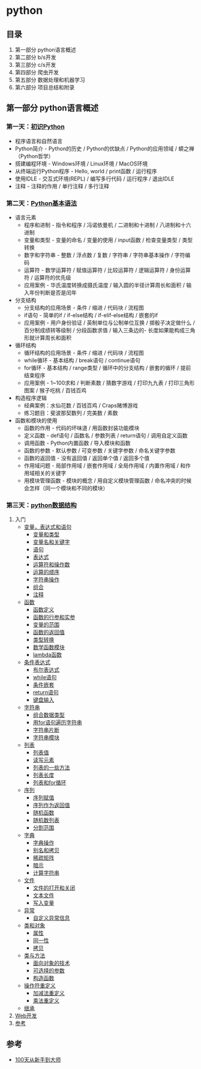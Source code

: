 # python

## 目录

1. 第一部分 python语言概述
2. 第二部分 b/s开发
3. 第三部分 c/s开发
4. 第四部分 爬虫开发
5. 第五部分 数据处理和机器学习
6. 第六部分 项目总结和附录

## 第一部分 python语言概述

### 第一天：[初识Python](./1.1_初识python.md)

- 程序语言和自然语言
- Python简介 - Python的历史 / Python的优缺点 / Python的应用领域 / 蟒之禅（Python哲学）
- 搭建编程环境 - Windows环境 / Linux环境 / MacOS环境
- 从终端运行Python程序 - Hello, world / print函数 / 运行程序
- 使用IDLE - 交互式环境(REPL) / 编写多行代码 / 运行程序 / 退出IDLE
- 注释 - 注释的作用 / 单行注释 / 多行注释

### 第二天：[Python基本语法](./1.2_python基本语法.md)

- 语言元素
  - 程序和进制 - 指令和程序 / 冯诺依曼机 / 二进制和十进制 / 八进制和十六进制
  - 变量和类型 - 变量的命名 / 变量的使用 / input函数 / 检查变量类型 / 类型转换
  - 数字和字符串 - 整数 / 浮点数 / 复数 / 字符串 / 字符串基本操作 / 字符编码
  - 运算符 - 数学运算符 / 赋值运算符 / 比较运算符 / 逻辑运算符 / 身份运算符 / 运算符的优先级
  - 应用案例 - 华氏温度转换成摄氏温度 / 输入圆的半径计算周长和面积 / 输入年份判断是否是闰年
- 分支结构
  - 分支结构的应用场景 - 条件 / 缩进 / 代码块 / 流程图
  - if语句 - 简单的if / if-else结构 / if-elif-else结构 / 嵌套的if
  - 应用案例 - 用户身份验证 / 英制单位与公制单位互换 / 掷骰子决定做什么 / 百分制成绩转等级制 / 分段函数求值 / 输入三条边的- 长度如果能构成三角形就计算周长和面积
- 循环结构
  - 循环结构的应用场景 - 条件 / 缩进 / 代码块 / 流程图
  - while循环 - 基本结构 / break语句 / continue语句
  - for循环 - 基本结构 / range类型 / 循环中的分支结构 / 嵌套的循环 / 提前结束程序
  - 应用案例 - 1~100求和 / 判断素数 / 猜数字游戏 / 打印九九表 / 打印三角形图案 / 猴子吃桃 / 百钱百鸡
- 构造程序逻辑
  - 经典案例：水仙花数 / 百钱百鸡 / Craps赌博游戏
  - 练习题目：斐波那契数列 / 完美数 / 素数
- 函数和模块的使用
  - 函数的作用 - 代码的坏味道 / 用函数封装功能模块
  - 定义函数 - def语句 / 函数名 / 参数列表 / return语句 / 调用自定义函数
  - 调用函数 - Python内置函数 / 导入模块和函数
  - 函数的参数 - 默认参数 / 可变参数 / 关键字参数 / 命名关键字参数
  - 函数的返回值 - 没有返回值 / 返回单个值 / 返回多个值
  - 作用域问题 - 局部作用域 / 嵌套作用域 / 全局作用域 / 内置作用域 / 和作用域相关的关键字
  - 用模块管理函数 - 模块的概念 / 用自定义模块管理函数 / 命名冲突的时候会怎样（同一个模块和不同的模块）

### 第三天：[python数据结构](./1.3_python数据结构.md)

1. 入门
   - [变量，表达式和语句](./1.md#变量，表达式和语句)
     - [变量和类型](./1.md#变量和类型)
     - [变量名和关键字](./1.md#变量名和关键字)
     - [语句](./1.md#语句)
     - [表达式](./1.md#表达式)
     - [运算符和操作数](./1.md#运算符和操作数)
     - [运算的顺序](./1.md#运算的顺序)
     - [字符串操作](./1.md#字符串操作)
     - [组合](./1.md#组合)
     - [注释](./1.md#注释)
   - [函数](./1.md#函数)
     - [函数定义](./1.md#函数定义)
     - [函数的行参和实参](./1.md#函数的行参和实参)
     - [变量的范围](./1.md#变量的范围)
     - [函数的返回值](./1.md#函数的返回值)
     - [类型转换](./1.md#类型转换)
     - [数学函数模块](./1.md#数学函数模块)
     - [lambda函数](./1.md#lambda函数)
   - [条件表达式](./1.md#条件表达式)
     - [布尔表达式](./1.md#布尔表达式)
     - [while语句](./1.md#while语句)
     - [条件嵌套](./1.md#条件嵌套)
     - [return语句](./1.md#return语句)
     - [键盘输入](./1.md#键盘输入)
   - [字符串](./1.md#字符串)
     - [组合数据类型](./1.md#组合数据类型)
     - [用for语句遍历字符串](./1.md#用for语句遍历字符串)
     - [字符串片断](./1.md#字符串片断)
     - [字符串模块](./1.md#字符串模块)
   - [列表](./1.md#列表)
     - [列表值](./1.md#列表值)
     - [读写元素](./1.md#读写元素)
     - [列表的一些方法](./1.md#列表的一些方法)
     - [列表长度](./1.md#列表长度)
     - [列表和for循环](./1.md#列表和for循环)
   - [序列](./1.md#序列)
     - [序列赋值](./1.md#序列赋值)
     - [序列作为返回值](./1.md#序列作为返回值)
     - [随机函数](./1.md#随机函数)
     - [随机数列表](./1.md#随机数列表)
     - [分割范围](./1.md#分割范围)
   - [字典](./1.md#字典)
     - [字典操作](./1.md#字典操作)
     - [别名和拷贝](./1.md#别名和拷贝)
     - [稀疏矩阵](./1.md#稀疏矩阵)
     - [暗示](./1.md#暗示)
     - [计算字符串](./1.md#计算字符串)
   - [文件](./1.md#文件)
     - [文件的打开和关闭](./1.md#文件的打开和关闭)
     - [文本文件](./1.md#文本文件)
     - [写入变量](./1.md#写入变量)
   - [异常](./1.md#异常)
     - [自定义异常信息](./1.md#自定义异常信息)
   - [类和对象](./1.md#类和对象)
     - [属性](./1.md#属性)
     - [同一性](./1.md#同一性)
     - [拷贝](./1.md#拷贝)
   - [类与方法](./1.md#类与方法)
     - [面向对象的技术](./1.md#面向对象的技术)
     - [可选择的参数](./1.md#可选择的参数)
     - [构造函数](./1.md#构造函数)
   - [操作符重定义](./1.md#操作符重定义)
     - [加减法重定义](./1.md#加减法重定义)
     - [乘法重定义](./1.md#乘法重定义)
   - [继承](./1.md#继承)
2. [Web开发](./2.md)
3.  [参考](#参考)

## 参考

- [100天从新手到大师](https://github.com/jackfrued/Python-100-Days)
